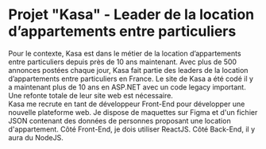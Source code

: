 # Projet "Kasa" - Leader de la location d’appartements entre particuliers

Pour le contexte, Kasa est dans le métier de la location d’appartements entre particuliers depuis près de 10 ans maintenant. Avec plus de 500 annonces postées chaque jour, Kasa fait partie des leaders de la location d’appartements entre particuliers en France. Le site de Kasa a été codé il y a maintenant plus de 10 ans en ASP.NET avec un code legacy important. Une refonte totale de leur site web est nécessaire.
<br>
Kasa me recrute en tant de développeur Front-End pour développer une nouvelle plateforme web. Je dispose de maquettes sur Figma et d'un fichier JSON contenant des données de personnes proposant une location d'appartement. Côté Front-End, je dois utiliser ReactJS. Côté Back-End, il y aura du NodeJS.
